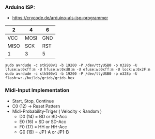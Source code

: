 ### Arduino ISP:

* https://crycode.de/arduino-als-isp-programmer

|2|4|6|
|-|-|-|
|VCC|MOSI|GND|
|MISO|SCK|RST|
|1|3|5|

```
sudo avrdude -c stk500v1 -b 19200 -P /dev/ttyUSB0 -p m328p -U lfuse:w:0xff:m -U hfuse:w:0xd8:m -U efuse:w:0xff:m -U lock:w:0x2F:m
sudo avrdude -c stk500v1 -b 19200 -P /dev/ttyUSB0 -p m328p -U flash:w:./builds/grids/grids.hex
```

### Midi-Input Implementation
 * Start, Stop, Continue
 * C0 (12) -> Reset Pattern
 * Midi-Probability-Triger ( Velocity < Random )
    * D0 (14) = BD or BD-Acc
    * E0 (16) = SD or SD-Acc
    * F0 (17) = HH or HH-Acc
    * G0 (19) = JP1-A or JP1-B